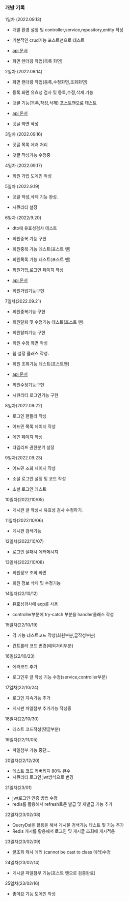 ### 개발 기록

1일차 (2022.09.13)

- 개발 환경 설정 및 controller,service,repository,entity 작성

- 기본적인 crud기능 포스트맨으로 테스트 

- [api 문서](https://documenter.getpostman.com/view/18344373/2s7YYsc4Ea)

- 화면 렌더링 작업(목록 화면)


2일차 (2022.09.14)

- 화면 랜더링 작업(등록,수정화면,조회화면)

- 등록 화면 유효성 검사 및 등록,수정,삭제 기능 

- 댓글 기능(목록,작성,삭제) 포스트맨으로 테스트

- [api 문서](https://documenter.getpostman.com/view/18344373/2s7YYsc4Ea)

- 댓글 화면 작성


3일차 (2022.09.16)

- 댓글 목록 에러 처리

- 댓글 작성기능 수정중

4일차 (2022.09.17)

- 회원 가입 도메인 작성 

5일차 (2022.9.19)

- 댓글 작성,삭제 기능 완성.

- 시큐리티 설정

6일차 (2022/9.20)

- dto에 유효성검사 테스트

- 회원중복 기능 구현

- 회원중복 기능 데스트(포스트 맨)

- 회원목록 기능 테스트(포스트 맨)

- 회원가입,로그인 페이지 작성

- [api 문서](https://documenter.getpostman.com/view/18344373/2s7YYsc4Ea) 

- 회원가입기능구현


7일차(2022.09.21)

- 회원중복기능 구현

- 회원탈퇴 및 수정기능 테스트(포스트 맨)

- 회원탈퇴기능 구현

- 회원 수정 화면 작성

- 웹 설정 클래스 작성.

- 회원 조회기능 테스트(포스트맨)

- [api 문서](https://documenter.getpostman.com/view/18344373/2s7YYsc4Ea) 

- 회원수정기능구현

- 시큐리티 로그인기능 구현

8일차(2022.09.22)

- 로그인 핸들러 작성

- 어드민 목록 페이지 작성

- 메인 페이지 작성

- 타임리프 권한분기 설정

9일차(2022.09.23)

- 어드민 조회 페이지 작성

- 소셜 로그인 설정 및 코드 작성

- 소셜 로그인 테스트 

10일차(2022/10/05)

- 게시판 글 작성시 유효성 검사 수정하기.

11일차(2022/10/06)

- 게시판 검색기능

12일차(2022/10/07)

- 로그인 실패시 에러메시지

13일차(2022/10/08)

- 회원정보 조회 화면

- 회원 정보 삭제 및 수정기능

14일차(22/10/12)

- 유효성검사에 aop를 사용

- controller부분에 try-catch 부분을 handler클래스 작성

15일차(22/10/19)

- 각 기능 테스트코드 작성(회원부분,글작성부분)

- 컨트롤러 코드 변경(예외처리부분)

16일(22/10/23)

- 에러코드 추가

- 로그인후 글 작성 기능 수정(service,controller부분)

17일차(22/10/24)

- 로그인 지속기능 추가

- 게시판 파일첨부 추가기능 작성중

18일차(22/10/30)

- 테스트 코드작성(댓글부분)

19일차(22/11/05)

- 파일첨부 기능 중단...

20일차(22/12/20)

- 테스트 코드 커버리지 80% 완수
- 시큐리티 로그인 jwt방식으로 변경

21일차(23/01)

- jwt로그인 인증 방법 수정
- redis를 활용해서 refresh토큰 발급 및 재발급 기능 추가

22일차(23/02/08)

- QueryDsl을 활용을 해서 게시물 검색기능 테스트 및 기능 추가
- Redis 캐시를 활용해서 로그인 및 게시글 조회에 캐시적용

23일차(23/02/09)

- 글조회 캐시 에러 (cannot be cast to class 에러)수정

24일차(23/02/14)

- 게시글 파일첨부 기능(포스트 맨으로 검증완료)

25일차(23/02/16)

- 좋아요 기능 도메인 작성 

